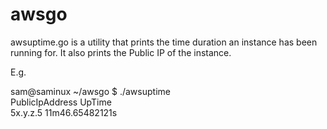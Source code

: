 # awsgo
awsuptime.go  is a utility that prints the time duration an instance has been running for.  It also prints the Public IP of the instance.

E.g.

sam@saminux ~/awsgo $ ./awsuptime  
PublicIpAddress         UpTime  
5x.y.z.5                11m46.65482121s  
